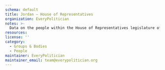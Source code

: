```yaml
---
schema: default
title: Jordan — House of Representatives
organization: EveryPolitician
notes: >-
  Data on the people within the House of Representatives legislature of Jordan.
resources:
license: ''
category:
  - Groups & Bodies
  - People
maintainer: EveryPolitician
maintainer_email: team@everypolitician.org
---
```

